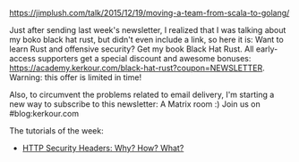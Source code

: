 


https://jimplush.com/talk/2015/12/19/moving-a-team-from-scala-to-golang/


Just after sending last week's newsletter, I realized that I was talking about my boko black hat rust, but didn't even include a link, so here it is:
Want to learn Rust and offensive security? Get my book Black Hat Rust. All early-access supporters get a special discount and awesome bonuses: https://academy.kerkour.com/black-hat-rust?coupon=NEWSLETTER.
Warning: this offer is limited in time!


Also, to circumvent the problems related to email delivery, I'm starting a new way to subscribe to this newsletter: A Matrix room :) Join us on #blog:kerkour.com


The tutorials of the week:
* [HTTP Security Headers: Why? How? What?](https://kerkour.com/http-security-headers/)

